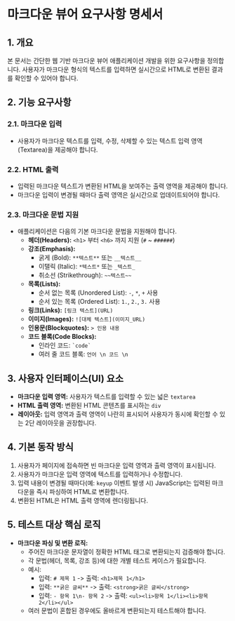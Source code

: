 # 마크다운 뷰어 요구사항 명세서

## 1. 개요

본 문서는 간단한 웹 기반 마크다운 뷰어 애플리케이션 개발을 위한 요구사항을 정의합니다. 사용자가 마크다운 형식의 텍스트를 입력하면 실시간으로 HTML로 변환된 결과를 확인할 수 있어야 합니다.

## 2. 기능 요구사항

### 2.1. 마크다운 입력
- 사용자가 마크다운 텍스트를 입력, 수정, 삭제할 수 있는 텍스트 입력 영역(Textarea)을 제공해야 합니다.

### 2.2. HTML 출력
- 입력된 마크다운 텍스트가 변환된 HTML을 보여주는 출력 영역을 제공해야 합니다.
- 마크다운 입력이 변경될 때마다 출력 영역은 실시간으로 업데이트되어야 합니다.

### 2.3. 마크다운 문법 지원
- 애플리케이션은 다음의 기본 마크다운 문법을 지원해야 합니다.
  - **헤더(Headers):** `<h1>` 부터 `<h6>` 까지 지원 (`#` ~ `######`)
  - **강조(Emphasis):**
    - 굵게 (Bold): `**텍스트**` 또는 `__텍스트__`
    - 이탤릭 (Italic): `*텍스트*` 또는 `_텍스트_`
    - 취소선 (Strikethrough): `~~텍스트~~`
  - **목록(Lists):**
    - 순서 없는 목록 (Unordered List): `-`, `*`, `+` 사용
    - 순서 있는 목록 (Ordered List): `1.`, `2.`, `3.` 사용
  - **링크(Links):** `[링크 텍스트](URL)`
  - **이미지(Images):** `![대체 텍스트](이미지_URL)`
  - **인용문(Blockquotes):** `> 인용 내용`
  - **코드 블록(Code Blocks):**
    - 인라인 코드: `` `code` ``
    - 여러 줄 코드 블록: ``` 언어 \n 코드 \n ```

## 3. 사용자 인터페이스(UI) 요소

- **마크다운 입력 영역:** 사용자가 텍스트를 입력할 수 있는 넓은 `textarea`
- **HTML 출력 영역:** 변환된 HTML 콘텐츠를 표시하는 `div`
- **레이아웃:** 입력 영역과 출력 영역이 나란히 표시되어 사용자가 동시에 확인할 수 있는 2단 레이아웃을 권장합니다.

## 4. 기본 동작 방식

1.  사용자가 페이지에 접속하면 빈 마크다운 입력 영역과 출력 영역이 표시됩니다.
2.  사용자가 마크다운 입력 영역에 텍스트를 입력하거나 수정합니다.
3.  입력 내용이 변경될 때마다(예: `keyup` 이벤트 발생 시) JavaScript는 입력된 마크다운을 즉시 파싱하여 HTML로 변환합니다.
4.  변환된 HTML은 HTML 출력 영역에 렌더링됩니다.

## 5. 테스트 대상 핵심 로직

- **마크다운 파싱 및 변환 로직:**
  - 주어진 마크다운 문자열이 정확한 HTML 태그로 변환되는지 검증해야 합니다.
  - 각 문법(헤더, 목록, 강조 등)에 대한 개별 테스트 케이스가 필요합니다.
  - 예시:
    - 입력: `# 제목 1` -> 출력: `<h1>제목 1</h1>`
    - 입력: `**굵은 글씨**` -> 출력: `<strong>굵은 글씨</strong>`
    - 입력: `- 항목 1\n- 항목 2` -> 출력: `<ul><li>항목 1</li><li>항목 2</li></ul>`
  - 여러 문법이 혼합된 경우에도 올바르게 변환되는지 테스트해야 합니다.
